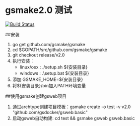 # gsmake2.0 测试


[![Build Status](https://travis-ci.org/gsmake/gsmake.svg?branch=release%2Fv2.0)](https://travis-ci.org/gsmake/gsmake)

##安装

1. go get github.com/gsmake/gsmake
2. cd $GOPATH/src/github.com/gsmake/gsmake
2. git checkout release/v2.0
3. 执行安装：
    * linux/osx : ./setup.sh ${安装目录}
    * windows : .\setup.bat ${安装目录}
4. 添加 GSMAKE_HOME=${安装目录}
5. 将${安装目录}/bin加入PATH环境变量

##使用gsmake创建gsweb项目

1. 通过archtype创建项目模板：gsmake create -o test -v v2.0 "github.com/gsdocker/gsweb:basic"
2. 启动gsweb自动构建: cd test && gsmake gsweb gsweb.basic
